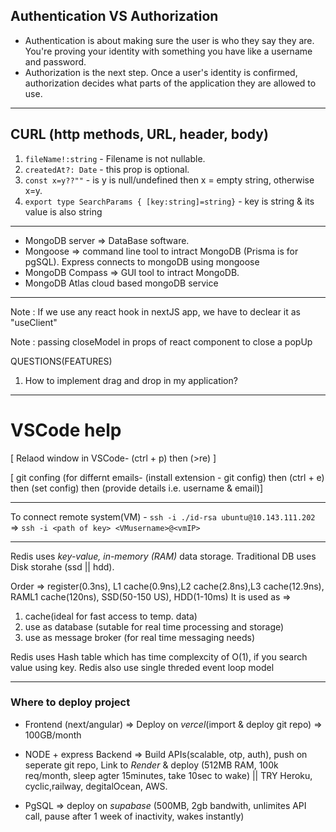 
## Authentication VS Authorization
- Authentication is about making sure the user is who they say they are. You're proving your identity with something you have like a username and password.
- Authorization is the next step. Once a user's identity is confirmed, authorization decides what parts of the application they are allowed to use.

---

## CURL (http methods, URL, header, body)

</hr>

1. `fileName!:string` - Filename is not nullable.
2. `createdAt?: Date` - this prop is optional.
3. `const x=y??""` - is y is null/undefined then x = empty string, otherwise x=y.
4. `export type SearchParams { [key:string]=string}` - key is string & its value is also string

---

- MongoDB server => DataBase software.
- Mongoose => command line tool to intract MongoDB (Prisma is for pgSQL). Express connects to mongoDB using mongoose
- MongoDB Compass => GUI tool to intract MongoDB.
- MongoDB Atlas cloud based mongoDB service

---

Note : If we use any react hook in nextJS app, we have to declear it as "useClient"

Note : passing closeModel in props of react component to close a popUp
   
QUESTIONS(FEATURES)
1. How to implement drag and drop in my application?

---

# VSCode help
[ Relaod window in VSCode- (ctrl + p) then (>re) ]

[ git confing (for differnt emails- (install extension - git config) then (ctrl + e) then (set config) then (provide details i.e. username & email)]

---

To connect remote system(VM) - `ssh -i ./id-rsa ubuntu@10.143.111.202` => `ssh -i <path of key> <VMusername>@<vmIP>`

---

Redis uses  *key-value, in-memory (RAM)* data storage. Traditional DB uses Disk storahe (ssd || hdd).

Order => register(0.3ns), L1 cache(0.9ns),L2 cache(2.8ns),L3 cache(12.9ns), RAML1 cache(120ns), SSD(50-150 US), HDD(1-10ms)
It is used as => 
1. cache(ideal for fast access to temp. data)
2. use as database (sutable for real time processing and storage)
3. use as message broker (for real time messaging needs)

Redis uses Hash table which has time complexcity of O(1), if you search value using key. Redis also use single threded event loop model

----

### Where to deploy project

- Frontend (next/angular) => Deploy on *vercel*(import & deploy git repo) => 100GB/month

- NODE + express Backend => Build APIs(scalable, otp, auth), push on seperate git repo, Link to *Render* & deploy (512MB RAM, 100k req/month, sleep agter 15minutes, take 10sec to wake) || TRY Heroku, cyclic,railway, degitalOcean, AWS.

- PgSQL => deploy on *supabase* (500MB, 2gb bandwith, unlimites API call, pause after 1 week of inactivity, wakes instantly)

